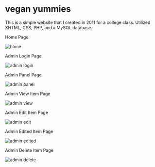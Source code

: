 vegan yummies
=============

This is a simple website that I created in 2011 for a college class. Utilized XHTML, CSS, PHP, and a MySQL database. 

Home Page

![home](https://raw.githubusercontent.com/iamveronica/vegan-yummies/master/1main.png)

Admin Login Page

![admin login](https://raw.githubusercontent.com/iamveronica/vegan-yummies/master/admin1login.png)

Admin Panel Page

![admin panel](https://raw.githubusercontent.com/iamveronica/vegan-yummies/master/admin2panel.png)

Admin View Item Page

![admin view](https://raw.githubusercontent.com/iamveronica/vegan-yummies/master/admin3view.png)

Admin Edit Item Page

![admin edit](https://raw.githubusercontent.com/iamveronica/vegan-yummies/master/admin4edit.png)

Admin Edited Item Page

![admin edited](https://raw.githubusercontent.com/iamveronica/vegan-yummies/master/admin4edited.png)

Admin Delete Item Page

![admin delete](https://raw.githubusercontent.com/iamveronica/vegan-yummies/master/admin5delete.png)





